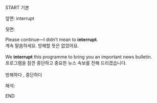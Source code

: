 START
기본

앞면:
interrupt


뒷면:
<div>Please continue—I didn’t mean to <strong>interrupt</strong>. </div><div><div>계속 말씀하세요. 방해할 뜻은 없었어요.<br><br><div>We <strong>interrupt</strong> this programme to bring you an important news bulletin.</div><div><div>프로그램을 잠깐 중단하고 중요한 뉴스 속보를 전해 드리겠습니다.</div></div></div></div><br>방해하다 , 중단하다<br>


해석:

END
